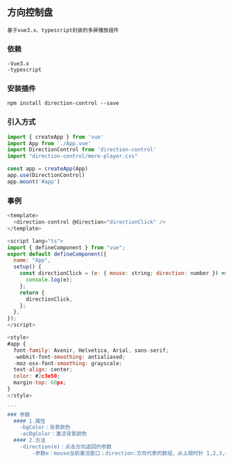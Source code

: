 ## 方向控制盘
    基于vue3.x、typescript封装的多屏播放组件
### 依赖
    -Vue3.x
    -typescript
### 安装插件
```
npm install direction-control --save
```
### 引入方式
````javascript
import { createApp } from 'vue'
import App from './App.vue'
import DirectionControl from 'direction-control'
import "direction-control/more-player.css"

const app = createApp(App)
app.use(DirectionControl)
app.mount('#app')
````
### 事例

````javascript
<template>
  <direction-control @direction="directionClick" />
</template>

<script lang="ts">
import { defineComponent } from "vue";
export default defineComponent({
  name: "App",
  setup() {
    const directionClick = (e: { mouse: string; direction: number }) => {
      console.log(e);
    };
    return {
      directionClick,
    };
  },
});
</script>

<style>
#app {
  font-family: Avenir, Helvetica, Arial, sans-serif;
  -webkit-font-smoothing: antialiased;
  -moz-osx-font-smoothing: grayscale;
  text-align: center;
  color: #2c3e50;
  margin-top: 60px;
}
</style>

```
### 参数
  #### 1.属性
    -bgColor：背景颜色
    -acBgColor：激活背景颜色
  #### 2.方法
    -direction(e)：点击方向返回的参数
        -参数e：mouse当前激活窗口；direction:方向代表的数组，从上顺时针 1,2,3,4,5,6,7,8

